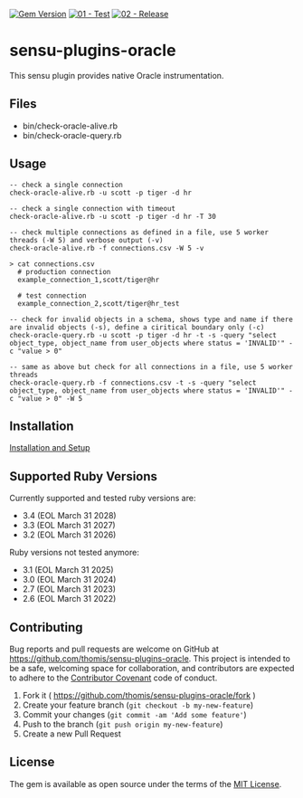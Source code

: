 
[![Gem Version](https://badge.fury.io/rb/sensu-plugins-oracle.svg)](https://badge.fury.io/rb/sensu-plugins-oracle)
[![01 - Test](https://github.com/thomis/sensu-plugins-oracle/actions/workflows/01_test.yml/badge.svg)](https://github.com/thomis/sensu-plugins-oracle/actions/workflows/01_test.yml)
[![02 - Release](https://github.com/thomis/sensu-plugins-oracle/actions/workflows/02_release.yml/badge.svg)](https://github.com/thomis/sensu-plugins-oracle/actions/workflows/02_release.yml)

# sensu-plugins-oracle

This sensu plugin provides native Oracle instrumentation.

## Files
  * bin/check-oracle-alive.rb
  * bin/check-oracle-query.rb

## Usage

  ```
  -- check a single connection
  check-oracle-alive.rb -u scott -p tiger -d hr

  -- check a single connection with timeout
  check-oracle-alive.rb -u scott -p tiger -d hr -T 30
  ```

  ```
  -- check multiple connections as defined in a file, use 5 worker threads (-W 5) and verbose output (-v)
  check-oracle-alive.rb -f connections.csv -W 5 -v

  > cat connections.csv
    # production connection
    example_connection_1,scott/tiger@hr

    # test connection
    example_connection_2,scott/tiger@hr_test
  ```

  ```
  -- check for invalid objects in a schema, shows type and name if there are invalid objects (-s), define a ciritical boundary only (-c)
  check-oracle-query.rb -u scott -p tiger -d hr -t -s -query "select object_type, object_name from user_objects where status = 'INVALID'" -c "value > 0"

  -- same as above but check for all connections in a file, use 5 worker threads
  check-oracle-query.rb -f connections.csv -t -s -query "select object_type, object_name from user_objects where status = 'INVALID'" -c "value > 0" -W 5

  ```

## Installation

[Installation and Setup](https://docs.sensu.io/sensu-core/latest/installation/installing-plugins/)

## Supported Ruby Versions

Currently supported and tested ruby versions are:

- 3.4 (EOL March 31 2028)
- 3.3 (EOL March 31 2027)
- 3.2 (EOL March 31 2026)

Ruby versions not tested anymore:

- 3.1 (EOL March 31 2025)
- 3.0 (EOL March 31 2024)
- 2.7 (EOL March 31 2023)
- 2.6 (EOL March 31 2022)

## Contributing

Bug reports and pull requests are welcome on GitHub at https://github.com/thomis/sensu-plugins-oracle. This project is intended to be a safe, welcoming space for collaboration, and contributors are expected to adhere to the [Contributor Covenant](https://www.contributor-covenant.org/) code of conduct.

1. Fork it ( https://github.com/thomis/sensu-plugins-oracle/fork )
2. Create your feature branch (`git checkout -b my-new-feature`)
3. Commit your changes (`git commit -am 'Add some feature'`)
4. Push to the branch (`git push origin my-new-feature`)
5. Create a new Pull Request

## License

The gem is available as open source under the terms of the [MIT License](https://opensource.org/licenses/MIT).
